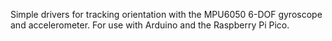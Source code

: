 Simple drivers for tracking orientation with the MPU6050 6-DOF gyroscope and accelerometer.
For use with Arduino and the Raspberry Pi Pico.
